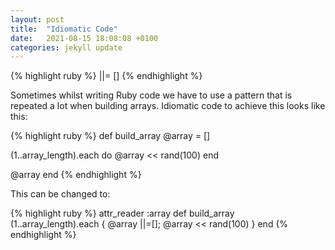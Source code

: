 ```yaml
---
layout: post
title:  "Idiomatic Code"
date:   2021-08-15 18:08:08 +0100
categories: jekyll update
---
```

{% highlight ruby %}
||= []
{% endhighlight %}

Sometimes whilst writing Ruby code we have to use a pattern that is repeated a lot when building arrays. Idiomatic code to achieve this looks like this:

{% highlight ruby %}
def build_array
  @array = []

  (1..array_length).each do
    @array << rand(100)
  end

  @array
end
{% endhighlight %}


This can be changed to:

{% highlight ruby %}
attr_reader :array
def build_array
  (1..array_length).each { @array ||=[]; @array << rand(100) }
end
{% endhighlight %}